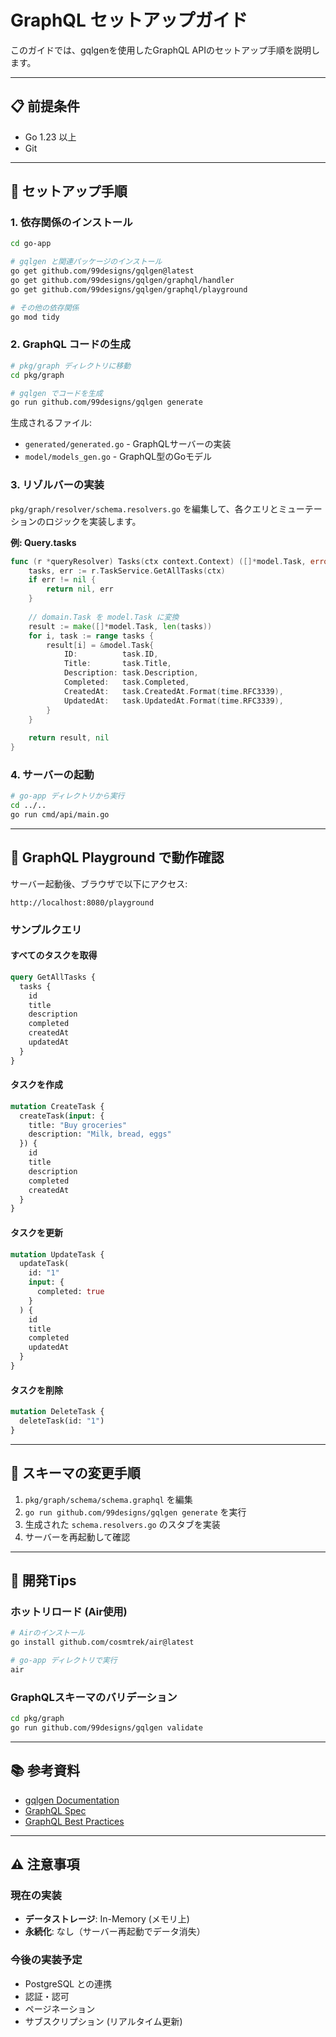 # GraphQL セットアップガイド

このガイドでは、gqlgenを使用したGraphQL APIのセットアップ手順を説明します。

---

## 📋 前提条件

- Go 1.23 以上
- Git

---

## 🚀 セットアップ手順

### 1. 依存関係のインストール

```bash
cd go-app

# gqlgen と関連パッケージのインストール
go get github.com/99designs/gqlgen@latest
go get github.com/99designs/gqlgen/graphql/handler
go get github.com/99designs/gqlgen/graphql/playground

# その他の依存関係
go mod tidy
```

### 2. GraphQL コードの生成

```bash
# pkg/graph ディレクトリに移動
cd pkg/graph

# gqlgen でコードを生成
go run github.com/99designs/gqlgen generate
```

生成されるファイル:
- `generated/generated.go` - GraphQLサーバーの実装
- `model/models_gen.go` - GraphQL型のGoモデル

### 3. リゾルバーの実装

`pkg/graph/resolver/schema.resolvers.go` を編集して、各クエリとミューテーションのロジックを実装します。

**例: Query.tasks**
```go
func (r *queryResolver) Tasks(ctx context.Context) ([]*model.Task, error) {
    tasks, err := r.TaskService.GetAllTasks(ctx)
    if err != nil {
        return nil, err
    }
    
    // domain.Task を model.Task に変換
    result := make([]*model.Task, len(tasks))
    for i, task := range tasks {
        result[i] = &model.Task{
            ID:          task.ID,
            Title:       task.Title,
            Description: task.Description,
            Completed:   task.Completed,
            CreatedAt:   task.CreatedAt.Format(time.RFC3339),
            UpdatedAt:   task.UpdatedAt.Format(time.RFC3339),
        }
    }
    
    return result, nil
}
```

### 4. サーバーの起動

```bash
# go-app ディレクトリから実行
cd ../..
go run cmd/api/main.go
```

---

## 🧪 GraphQL Playground で動作確認

サーバー起動後、ブラウザで以下にアクセス:

```
http://localhost:8080/playground
```

### サンプルクエリ

#### すべてのタスクを取得
```graphql
query GetAllTasks {
  tasks {
    id
    title
    description
    completed
    createdAt
    updatedAt
  }
}
```

#### タスクを作成
```graphql
mutation CreateTask {
  createTask(input: {
    title: "Buy groceries"
    description: "Milk, bread, eggs"
  }) {
    id
    title
    description
    completed
    createdAt
  }
}
```

#### タスクを更新
```graphql
mutation UpdateTask {
  updateTask(
    id: "1"
    input: {
      completed: true
    }
  ) {
    id
    title
    completed
    updatedAt
  }
}
```

#### タスクを削除
```graphql
mutation DeleteTask {
  deleteTask(id: "1")
}
```

---

## 📝 スキーマの変更手順

1. `pkg/graph/schema/schema.graphql` を編集
2. `go run github.com/99designs/gqlgen generate` を実行
3. 生成された `schema.resolvers.go` のスタブを実装
4. サーバーを再起動して確認

---

## 🔧 開発Tips

### ホットリロード (Air使用)

```bash
# Airのインストール
go install github.com/cosmtrek/air@latest

# go-app ディレクトリで実行
air
```

### GraphQLスキーマのバリデーション

```bash
cd pkg/graph
go run github.com/99designs/gqlgen validate
```

---

## 📚 参考資料

- [gqlgen Documentation](https://gqlgen.com/)
- [GraphQL Spec](https://spec.graphql.org/)
- [GraphQL Best Practices](https://graphql.org/learn/best-practices/)

---

## ⚠️ 注意事項

### 現在の実装

- **データストレージ**: In-Memory (メモリ上)
- **永続化**: なし（サーバー再起動でデータ消失）

### 今後の実装予定

- PostgreSQL との連携
- 認証・認可
- ページネーション
- サブスクリプション (リアルタイム更新)
